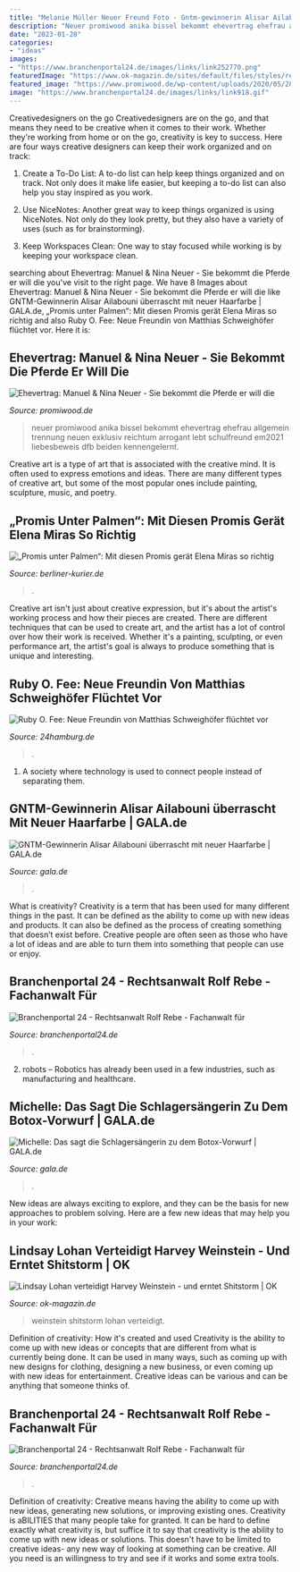 ```yaml
---
title: "Melanie Müller Neuer Freund Foto - Gntm-gewinnerin Alisar Ailabouni überrascht Mit Neuer Haarfarbe"
description: "Neuer promiwood anika bissel bekommt ehevertrag ehefrau allgemein trennung neuen exklusiv reichtum arrogant lebt schulfreund em2021 liebesbeweis dfb beiden kennengelernt"
date: "2023-01-28"
categories:
- "ideas"
images:
- "https://www.branchenportal24.de/images/links/link252770.png"
featuredImage: "https://www.ok-magazin.de/sites/default/files/styles/related/public/media/teaser/2020/03/09/harvey-weinstein-suizid.png"
featured_image: "https://www.promiwood.de/wp-content/uploads/2020/05/287BC0B1-92BD-4E86-87D1-2A90923AC147-1200x675.jpeg"
image: "https://www.branchenportal24.de/images/links/link918.gif"
---
```



Creativedesigners on the go
Creativedesigners are on the go, and that means they need to be creative when it comes to their work. Whether they're working from home or on the go, creativity is key to success. Here are four ways creative designers can keep their work organized and on track:
1. Create a To-Do List: A to-do list can help keep things organized and on track. Not only does it make life easier, but keeping a to-do list can also help you stay inspired as you work.

2. Use NiceNotes: Another great way to keep things organized is using NiceNotes. Not only do they look pretty, but they also have a variety of uses (such as for brainstorming).

3. Keep Workspaces Clean: One way to stay focused while working is by keeping your workspace clean.

	

		
searching about Ehevertrag: Manuel &amp; Nina Neuer - Sie bekommt die Pferde er will die you've visit to the right page. We have 8 Images about Ehevertrag: Manuel &amp; Nina Neuer - Sie bekommt die Pferde er will die like GNTM-Gewinnerin Alisar Ailabouni überrascht mit neuer Haarfarbe | GALA.de, „Promis unter Palmen“: Mit diesen Promis gerät Elena Miras so richtig and also Ruby O. Fee: Neue Freundin von Matthias Schweighöfer flüchtet vor. Here it is:
		
    
## Ehevertrag: Manuel &amp; Nina Neuer - Sie Bekommt Die Pferde Er Will Die

<img loading=lazy src="https://www.promiwood.de/wp-content/uploads/2020/05/287BC0B1-92BD-4E86-87D1-2A90923AC147-1200x675.jpeg" onerror="this.onerror=null;this.src='https://tse2.mm.bing.net/th?id=OIP.fzeCZdeTfWbOPIfMuJTl2AHaEK&amp;pid=15.1';" alt="Ehevertrag: Manuel &amp; Nina Neuer - Sie bekommt die Pferde er will die">

_Source: promiwood.de_

>neuer promiwood anika bissel bekommt ehevertrag ehefrau allgemein trennung neuen exklusiv reichtum arrogant lebt schulfreund em2021 liebesbeweis dfb beiden kennengelernt. 

	

Creative art is a type of art that is associated with the creative mind. It is often used to express emotions and ideas. There are many different types of creative art, but some of the most popular ones include painting, sculpture, music, and poetry.

    
## „Promis Unter Palmen“: Mit Diesen Promis Gerät Elena Miras So Richtig

<img loading=lazy src="https://berliner-zeitung.imgix.net/2021/3/23/c88181e3-2282-48f3-ae68-aea963afb2fe.jpeg?rect=0%2C109%2C2100%2C1181&amp;w=1024&amp;auto=format" onerror="this.onerror=null;this.src='https://tse4.mm.bing.net/th?id=OIP.PzROA8Hmh5M4u6gMS9SVDQHaEK&amp;pid=15.1';" alt="„Promis unter Palmen“: Mit diesen Promis gerät Elena Miras so richtig">

_Source: berliner-kurier.de_

>. 

	

Creative art isn't just about creative expression, but it's about the artist's working process and how their pieces are created. There are different techniques that can be used to create art, and the artist has a lot of control over how their work is received. Whether it's a painting, sculpting, or even performance art, the artist's goal is always to produce something that is unique and interesting.

    
## Ruby O. Fee: Neue Freundin Von Matthias Schweighöfer Flüchtet Vor

<img loading=lazy src="https://www.24hamburg.de/bilder/2019/02/10/11751507/951645835-ruby-matthias-schweighoefer-freundin-12umhW9qnLNG.jpg" onerror="this.onerror=null;this.src='https://tse4.mm.bing.net/th?id=OIP.d5ot7KD9u8dCX59fs_06wwHaEK&amp;pid=15.1';" alt="Ruby O. Fee: Neue Freundin von Matthias Schweighöfer flüchtet vor">

_Source: 24hamburg.de_

>. 

	

1. A society where technology is used to connect people instead of separating them.

    
## GNTM-Gewinnerin Alisar Ailabouni überrascht Mit Neuer Haarfarbe | GALA.de

<img loading=lazy src="https://image.gala.de/21319192/t/yC/v3/w1440/r1.7778/-/alisar-action-14842691.jpg" onerror="this.onerror=null;this.src='https://tse1.mm.bing.net/th?id=OIP.aImLNoFGD_TgyPmn1l2mLQHaEI&amp;pid=15.1';" alt="GNTM-Gewinnerin Alisar Ailabouni überrascht mit neuer Haarfarbe | GALA.de">

_Source: gala.de_

>. 

	

What is creativity?
Creativity is a term that has been used for many different things in the past. It can be defined as the ability to come up with new ideas and products. It can also be defined as the process of creating something that doesn’t exist before. Creative people are often seen as those who have a lot of ideas and are able to turn them into something that people can use or enjoy.

    
## Branchenportal 24 - Rechtsanwalt Rolf Rebe - Fachanwalt Für

<img loading=lazy src="https://www.branchenportal24.de/images/links/link252770.png" onerror="this.onerror=null;this.src='https://tse1.mm.bing.net/th?id=OIP.8qp5EerEM-f6PaUEj2x4MAAAAA&amp;pid=15.1';" alt="Branchenportal 24 - Rechtsanwalt Rolf Rebe - Fachanwalt für">

_Source: branchenportal24.de_

>. 

	

2. robots – Robotics has already been used in a few industries, such as manufacturing and healthcare.

    
## Michelle: Das Sagt Die Schlagersängerin Zu Dem Botox-Vorwurf | GALA.de

<img loading=lazy src="https://image.gala.de/21750634/t/RW/v11/w480/r1/-/michelle.jpg" onerror="this.onerror=null;this.src='https://tse3.mm.bing.net/th?id=OIP.p_DB4YkRtRAI5G1YQp4gaQHaHa&amp;pid=15.1';" alt="Michelle: Das sagt die Schlagersängerin zu dem Botox-Vorwurf | GALA.de">

_Source: gala.de_

>. 

	

New ideas are always exciting to explore, and they can be the basis for new approaches to problem solving. Here are a few new ideas that may help you in your work: 

    
## Lindsay Lohan Verteidigt Harvey Weinstein - Und Erntet Shitstorm | OK

<img loading=lazy src="https://www.ok-magazin.de/sites/default/files/styles/related/public/media/teaser/2020/03/09/harvey-weinstein-suizid.png" onerror="this.onerror=null;this.src='https://tse4.mm.bing.net/th?id=OIP.mv24kYHWCGY8-0UvsBKyhwHaEK&amp;pid=15.1';" alt="Lindsay Lohan verteidigt Harvey Weinstein - und erntet Shitstorm | OK">

_Source: ok-magazin.de_

>weinstein shitstorm lohan verteidigt. 

	

Definition of creativity: How it's created and used
Creativity is the ability to come up with new ideas or concepts that are different from what is currently being done. It can be used in many ways, such as coming up with new designs for clothing, designing a new business, or even coming up with new ideas for entertainment. Creative ideas can be various and can be anything that someone thinks of.

    
## Branchenportal 24 - Rechtsanwalt Rolf Rebe - Fachanwalt Für

<img loading=lazy src="https://www.branchenportal24.de/images/links/link918.gif" onerror="this.onerror=null;this.src='https://tse1.mm.bing.net/th?id=OIP.dv8FVjWjc03lVUUH7I_-6QAAAA&amp;pid=15.1';" alt="Branchenportal 24 - Rechtsanwalt Rolf Rebe - Fachanwalt für">

_Source: branchenportal24.de_

>. 

	

Definition of creativity: Creative means having the ability to come up with new ideas, generating new solutions, or improving existing ones.
Creativity is aBILITIES that many people take for granted. It can be hard to define exactly what creativity is, but suffice it to say that creativity is the ability to come up with new ideas or solutions. This doesn't have to be limited to creative ideas- any new way of looking at something can be creative. All you need is an willingness to try and see if it works and some extra tools.


